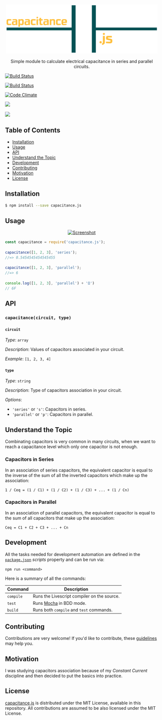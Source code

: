 <p align="center">
  <a href="">
    <img alt="Logo" src="logo.png" width="500px">
  </a>
</p>

<p align="center">
  Simple module to calculate electrical capacitance in series and parallel circuits.
</p>

<p align="center">

  <a href="https://codeship.com/projects/141662"><img alt="Build Status" src="https://codeship.com/projects/3f46be70-d1d3-0133-88ed-62f740529cd9/status?branch=master"></a>

  <a href="https://travis-ci.org/mabrasil/capacitance.js"><img alt="Build Status" src="https://travis-ci.org/mabrasil/capacitance.js.svg?branch=master"></a>

  <a href="https://codeclimate.com/github/mabrasil/capacitance.js"><img alt="Code Climate" src="https://codeclimate.com/github/mabrasil/capacitance.js/badges/gpa.svg"/></a>

  <a href="https://david-dm.org/mabrasil/capacitance.js" title="Dependency status"><img src="https://david-dm.org/mabrasil/capacitance.js.svg"/></a>

  <a href="https://david-dm.org/mabrasil/capacitance.js#info=devDependencies" title="devDependency status"><img src="https://david-dm.org/mabrasil/capacitance.js/dev-status.svg"/></a>

</p>

## Table of Contents

- [Installation](#installation)
- [Usage](#usage)
- [API](#api)
- [Understand the Topic](#understand-the-topic)
- [Development](#development)
- [Contributing](#contributing)
- [Motivation](#motivation)
- [License](#license)

## Installation

```sh
$ npm install --save capacitance.js
```

## Usage

<p align="center">
  <a href="">
    <img alt="Screenshot" src="http://i.imgur.com/bN2kBpP.png" width="900px">
  </a>
</p>

```js
const capacitance = require('capacitance.js');

capacitance([1, 2, 3], 'series');
//=> 0.5454545454545455

capacitance([1, 2, 3], 'parallel');
//=> 6

console.log([1, 2, 3], 'parallel') + 'Ω')
// 6F
```

## API

### `capacitance(circuit, type)`

#### `circuit`

*Type*: `array`

*Description*: Values of capacitors associated in your circuit.

*Example*: `[1, 2, 3, 4]`

#### `type`

*Type*: `string`

*Description*: Type of capacitors association in your circuit.

*Options*:

  - `'series'` or `'s'`: Capacitors in series.
  - `'parallel'` or `'p'`: Capacitors in parallel.

## Understand the Topic

Combinating capacitors is very common in many circuits, when we want to reach a
capacitance level which only one capacitor is not enough.

### Capacitors in Series

In an association of series capacitors, the equivalent capacitor is equal to
the inverse of the sum of all the inverted capacitors which make up the
association:

```
1 / Ceq = (1 / C1) + (1 / C2) + (1 / C3) + ... + (1 / Cn)
```

### Capacitors in Parallel

In an association of parallel capacitors, the equivalent capacitor is equal to the
sum of all capacitors that make up the association:

```
Ceq = C1 + C2 + C3 + ... + Cn
```

## Development

All the tasks needed for development automation are defined in the
[`package.json`](package.json) *scripts* property and can be run via:

`npm run <command>`

Here is a summary of all the commands:

|  **Command**  |                                     **Description**                                      |
|---------------|------------------------------------------------------------------------------------------|
| `compile`     | Runs the Livescript compiler on the source.                                              |
| `test`        | Runs [Mocha](https://mochajs.org/) in BDD mode.                                          |
| `build`       | Runs both `compile` and `test` commands.                                                 |

## Contributing

Contributions are very welcome! If you'd like to contribute, these
[guidelines](CONTRIBUTING.md) may help you.

## Motivation

I was studying capacitors association because of my *Constant Current* discipline
and then decided to put the basics into practice.

## License

[capacitance.js](https://github.com/mabrasil/capacitance.js) is distributed under
the MIT License, available in this repository. All contributions are assumed to
be also licensed under the MIT License.
